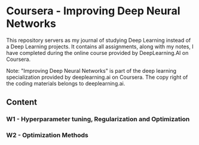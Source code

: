 # Coursera - Improving Deep Neural Networks
This repository servers as my journal of studying Deep Learning instead of a Deep Learning projects. It contains all assignments, along with my notes, I have completed during the online course provided by DeepLearning.AI on Coursera.

Note: "Improving Deep Neural Networks" is part of the deep learning specialization provided by deeplearning.ai on Coursera. The copy right of the coding materials belongs to deeplearning.ai.

## Content
### W1 - Hyperparameter tuning, Regularization and Optimization
### W2 - Optimization Methods
